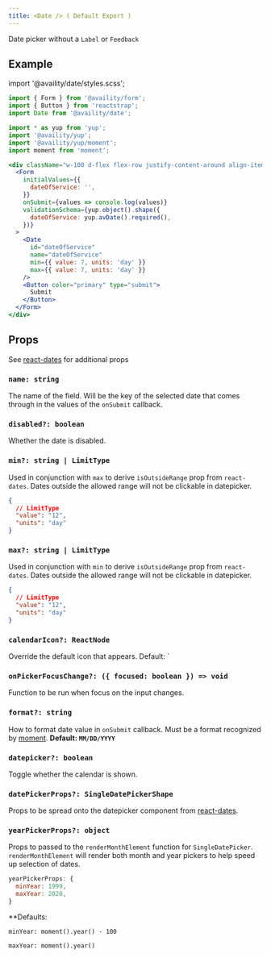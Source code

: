 ```yaml
---
title: <Date /> ( Default Export )
---
```


Date picker without a `Label` or `Feedback`

## Example

import '@availity/date/styles.scss';

```jsx live=true viewCode=true
import { Form } from '@availity/form';
import { Button } from 'reactstrap';
import Date from '@availity/date';

import * as yup from 'yup';
import '@availity/yup';
import '@availity/yup/moment';
import moment from 'moment';

<div className="w-100 d-flex flex-row justify-content-around align-items-center">
  <Form
    initialValues={{
      dateOfService: '',
    }}
    onSubmit={values => console.log(values)}
    validationSchema={yup.object().shape({
      dateOfService: yup.avDate().required(),
    })}
  >
    <Date
      id="dateOfService"
      name="dateOfService"
      min={{ value: 7, units: 'day' }}
      max={{ value: 7, units: 'day' }}
    />
    <Button color="primary" type="submit">
      Submit
    </Button>
  </Form>
</div>
```

## Props

See [react-dates](https://github.com/airbnb/react-dates#singledatepicker) for additional props

### `name: string`

The name of the field. Will be the key of the selected date that comes through in the values of the `onSubmit` callback.

### `disabled?: boolean`

Whether the date is disabled.

### `min?: string | LimitType`

Used in conjunction with `max` to derive `isOutsideRange` prop from `react-dates`. Dates outside the allowed range will not be clickable in datepicker.

```json hideCopy=true
{
  // LimitType
  "value": "12",
  "units": "day"
}
```

### `max?: string | LimitType`

Used in conjunction with `min` to derive `isOutsideRange` prop from `react-dates`. Dates outside the allowed range will not be clickable in datepicker.

```json hideCopy=true
{
  // LimitType
  "value": "12",
  "units": "day"
}
```

### `calendarIcon?: ReactNode`

Override the default icon that appears. Default: `<Icon name="calendar" />

### `onPickerFocusChange?: ({ focused: boolean }) => void`

Function to be run when focus on the input changes.

### `format?: string`

How to format date value in `onSubmit` callback. Must be a format recognized by [moment](https://momentjs.com/docs/#/displaying/format/). **Default: `MM/DD/YYYY`**

### `datepicker?: boolean`

Toggle whether the calendar is shown.

### `datePickerProps?: SingleDatePickerShape`

Props to be spread onto the datepicker component from [react-dates](https://github.com/airbnb/react-dates#singledatepicker).

### `yearPickerProps?: object`

Props to passed to the `renderMonthElement` function for `SingleDatePicker`. `renderMonthElement` will render both month and year pickers to help speed up selection of dates.

```js
yearPickerProps: {
  minYear: 1999,
  maxYear: 2020,
}
```

**Defaults:

`minYear: moment().year() - 100`

`maxYear: moment().year()`
